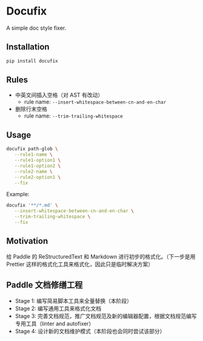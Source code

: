 # Docufix

A simple doc style fixer.

## Installation

```bash
pip install docufix
```

## Rules

-  中英文间插入空格（对 AST 有改动）
   -  rule name: `--insert-whitespace-between-cn-and-en-char`
-  删除行末空格
   -  rule name: `--trim-trailing-whitespace`

## Usage

```bash
docufix path-glob \
   --rule1-name \
   --rule1-option1 \
   --rule1-option2 \
   --rule2-name \
   --rule2-option1 \
   --fix
```

Example:

```bash
docufix '**/*.md' \
   --insert-whitespace-between-cn-and-en-char \
   --trim-trailing-whitespace \
   --fix
```

## Motivation

给 Paddle 的 ReStructuredText 和 Markdown 进行初步的格式化。（下一步是用 Prettier 这样的格式化工具来格式化，因此只是临时解决方案）

## Paddle 文档修缮工程

-  Stage 1: 编写简易脚本工具来全量替换（本阶段）
-  Stage 2: 编写通用工具来格式化文档
-  Stage 3: 完善文档规范，推广文档规范及新的编辑器配置，根据文档规范编写专用工具（linter and autofixer）
-  Stage 4: 设计新的文档维护模式（本阶段也会同时尝试该部分）
